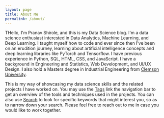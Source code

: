 ```yaml
---
layout: page
title: About Me
permalink: /about/
---
```


THello, I'm Pranav Shirole, and this is my Data Science blog. I'm a data science enthusiast interested in Data Analytics, Machine Learning, and Deep Learning. I taught myself how to code and ever since then I've been on an erudition journey, learning about artificial intelligence concepts and deep learning libraries like PyTorch and Tensorflow. I have previous experience in Python, SQL, HTML, CSS, and JavaScript. I have a background in Engineering and Statistics, Web Development, and UI/UX Design. I also hold a Masters degree in Industrial Engineering from [Clemson University](https://www.clemson.edu/).

This is my way of showcasing my data science skills and the related projects I have worked on. You may use the [Tags](https://shirolepranav.github.io/blog/categories/) link the navigation bar to get an overview of the tools and techniques used in the projects. You can also use [Search](https://shirolepranav.github.io/blog/search/) to look for specific keywords that might interest you, so as to narrow down your search. Please feel free to reach out to me in case you would like to work together.
